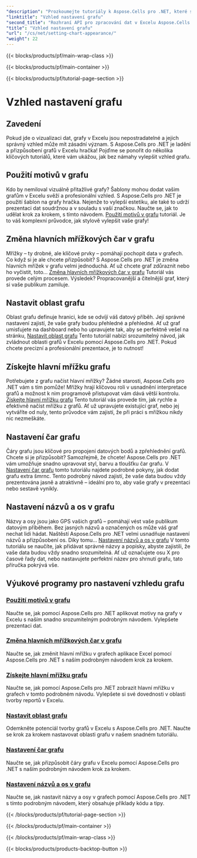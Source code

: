 ```yaml
---
"description": "Prozkoumejte tutoriály k Aspose.Cells pro .NET, které se zabývají nastavením vzhledu grafu. Naučte se pomocí jednoduchých návodů používat motivy, měnit mřížku, nastavovat oblasti grafu, názvy, osy a další."
"linktitle": "Vzhled nastavení grafu"
"second_title": "Rozhraní API pro zpracování dat v Excelu Aspose.Cells v .NET"
"title": "Vzhled nastavení grafu"
"url": "/cs/net/setting-chart-appearance/"
"weight": 22
---
```


{{< blocks/products/pf/main-wrap-class >}}

{{< blocks/products/pf/main-container >}}

{{< blocks/products/pf/tutorial-page-section >}}

# Vzhled nastavení grafu

## Zavedení

Pokud jde o vizualizaci dat, grafy v Excelu jsou nepostradatelné a jejich správný vzhled může mít zásadní význam. S Aspose.Cells pro .NET je ladění a přizpůsobení grafů v Excelu hračka! Pojďme se ponořit do několika klíčových tutoriálů, které vám ukážou, jak bez námahy vylepšit vzhled grafu.

## Použití motivů v grafu
Kdo by nemiloval vizuálně přitažlivé grafy? Šablony mohou dodat vašim grafům v Excelu svěží a profesionální vzhled. S Aspose.Cells pro .NET je použití šablon na grafy hračka. Nejenže to vylepší estetiku, ale také to udrží prezentaci dat soudržnou a v souladu s vaší značkou. Naučte se, jak to udělat krok za krokem, s tímto návodem. [Použití motivů v grafu](./apply-themes-in-chart/) tutoriál. Je to váš komplexní průvodce, jak stylově vylepšit vaše grafy!

## Změna hlavních mřížkových čar v grafu
Mřížky – ty drobné, ale klíčové prvky – pomáhají pochopit data v grafech. Co když si je ale chcete přizpůsobit? S Aspose.Cells pro .NET je změna hlavních mřížek v grafu velmi jednoduchá. Ať už chcete graf zdůraznit nebo ho vyčistit, toto… [Změna hlavních mřížkových čar v grafu](./change-major-gridlines-in-chart/) Tutoriál vás provede celým procesem. Výsledek? Propracovanější a čitelnější graf, který si vaše publikum zamiluje.

## Nastavit oblast grafu
Oblast grafu definuje hranici, kde se odvíjí váš datový příběh. Její správné nastavení zajistí, že vaše grafy budou přehledné a přehledné. Ať už graf umisťujete na dashboard nebo ho upravujete tak, aby se perfektně vešel na stránku, [Nastavit oblast grafu](./set-chart-area/) Tento tutoriál nabízí srozumitelný návod, jak zvládnout oblasti grafů v Excelu pomocí Aspose.Cells pro .NET. Pokud chcete precizní a profesionální prezentace, je to nutnost!

## Získejte hlavní mřížku grafu
Potřebujete z grafu načíst hlavní mřížky? Žádné starosti, Aspose.Cells pro .NET vám s tím pomůže! Mřížky hrají klíčovou roli v usnadnění interpretace grafů a možnost k nim programově přistupovat vám dává větší kontrolu. [Získejte hlavní mřížku grafu](./get-major-gridlines-of-chart/) Tento tutoriál vás provede tím, jak rychle a efektivně načíst mřížku z grafů. Ať už upravujete existující graf, nebo jej vytváříte od nuly, tento průvodce vám zajistí, že při práci s mřížkou nikdy nic nezmeškáte.

## Nastavení čar grafu
Čáry grafu jsou klíčové pro propojení datových bodů a zpřehlednění grafů. Chcete si je přizpůsobit? Samozřejmě, že chcete! Aspose.Cells pro .NET vám umožňuje snadno upravovat styl, barvu a tloušťku čar grafu. V [Nastavení čar grafu](./set-chart-lines/) tomto tutoriálu najdete podrobné pokyny, jak dodat grafu extra šmrnc. Tento podrobný návod zajistí, že vaše data budou vždy prezentována jasně a atraktivně – ideální pro to, aby vaše grafy v prezentaci nebo sestavě vynikly.

## Nastavení názvů a os v grafu
Názvy a osy jsou jako GPS vašich grafů – pomáhají vést vaše publikum datovým příběhem. Bez jasných názvů a označených os může váš graf nechat lidi hádat. Naštěstí Aspose.Cells pro .NET velmi usnadňuje nastavení názvů a přizpůsobení os. Díky tomu... [Nastavení názvů a os v grafu](./set-titles-and-axes-in-chart/) V tomto tutoriálu se naučíte, jak přidávat správné názvy a popisky, abyste zajistili, že vaše data budou vždy snadno srozumitelná. Ať už označujete osu X pro časové řady dat, nebo nastavujete perfektní název pro shrnutí grafu, tato příručka pokrývá vše.

## Výukové programy pro nastavení vzhledu grafu
### [Použití motivů v grafu](./apply-themes-in-chart/)
Naučte se, jak pomocí Aspose.Cells pro .NET aplikovat motivy na grafy v Excelu s naším snadno srozumitelným podrobným návodem. Vylepšete prezentaci dat.
### [Změna hlavních mřížkových čar v grafu](./change-major-gridlines-in-chart/)
Naučte se, jak změnit hlavní mřížku v grafech aplikace Excel pomocí Aspose.Cells pro .NET s naším podrobným návodem krok za krokem.
### [Získejte hlavní mřížku grafu](./get-major-gridlines-of-chart/)
Naučte se, jak pomocí Aspose.Cells pro .NET zobrazit hlavní mřížku v grafech v tomto podrobném návodu. Vylepšete si své dovednosti v oblasti tvorby reportů v Excelu.
### [Nastavit oblast grafu](./set-chart-area/)
Odemkněte potenciál tvorby grafů v Excelu s Aspose.Cells pro .NET. Naučte se krok za krokem nastavovat oblasti grafu v našem snadném tutoriálu.
### [Nastavení čar grafu](./set-chart-lines/)
Naučte se, jak přizpůsobit čáry grafu v Excelu pomocí Aspose.Cells pro .NET s naším podrobným návodem krok za krokem.
### [Nastavení názvů a os v grafu](./set-titles-and-axes-in-chart/)
Naučte se, jak nastavit názvy a osy v grafech pomocí Aspose.Cells pro .NET s tímto podrobným návodem, který obsahuje příklady kódu a tipy.

{{< /blocks/products/pf/tutorial-page-section >}}

{{< /blocks/products/pf/main-container >}}

{{< /blocks/products/pf/main-wrap-class >}}

{{< blocks/products/products-backtop-button >}}